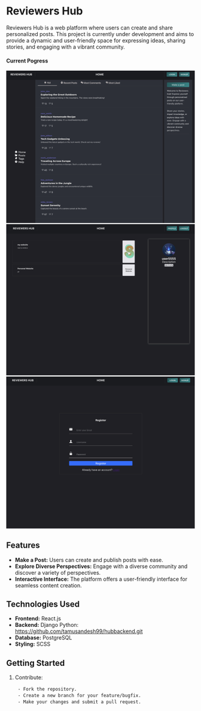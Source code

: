 # Reviewers Hub

Reviewers Hub is a web platform where users can create and share personalized posts. This project is currently under development and aims to provide a dynamic and user-friendly space for expressing ideas, sharing stories, and engaging with a vibrant community.

#### Current Pogress
![Project Image](./src/assets/pictures/main-page.png)
![Project Image](./src/assets/pictures/profile.png)
![Project Image](./src/assets/pictures/signup.png)
## Features

- **Make a Post:** Users can create and publish posts with ease.
- **Explore Diverse Perspectives:** Engage with a diverse community and discover a variety of perspectives.
- **Interactive Interface:** The platform offers a user-friendly interface for seamless content creation.

## Technologies Used

- **Frontend:** React.js
- **Backend:** Django Python: https://github.com/tamusandesh99/hubbackend.git
- **Database:** PostgreSQL
- **Styling:** SCSS

## Getting Started

1. Contribute:

   ```bash
    - Fork the repository.
    - Create a new branch for your feature/bugfix.
    - Make your changes and submit a pull request.